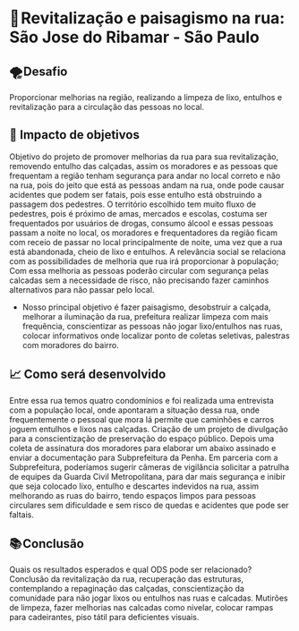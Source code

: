# 💚 Revitalização e paisagismo na rua: São Jose do Ribamar - São Paulo

## 🌪️ Desafio

Proporcionar melhorias na região, realizando a limpeza de lixo, entulhos e revitalização para a circulação das pessoas no local.

## 🎯 Impacto de objetivos

Objetivo do projeto de promover melhorias da rua para sua revitalização, removendo entulho das calçadas, assim os moradores e as pessoas que frequentam a região tenham segurança para andar no local correto e não na rua, pois do jeito que está as pessoas andam na rua, onde pode causar acidentes que podem ser fatais, pois esse entulho está obstruindo a passagem dos pedestres. 
O território escolhido tem muito fluxo de pedestres, pois é próximo de amas, mercados e escolas, costuma ser frequentados por usuários de drogas, consumo álcool e essas pessoas passam a noite no local, os moradores e frequentadores da região ficam com receio de passar no local principalmente de noite, uma vez que a rua está abandonada, cheio de lixo e entulhos. 
A relevância social se relaciona com as possibilidades de melhoria que rua irá proporcionar à população;
Com essa melhoria as pessoas poderão circular com segurança pelas calcadas sem a necessidade de risco, não precisando fazer caminhos alternativos para não passar pelo local.
- Nosso principal objetivo é fazer paisagismo, desobstruir a calçada, melhorar a iluminação da rua, prefeitura realizar limpeza com mais frequência, conscientizar as pessoas não jogar lixo/entulhos nas ruas, colocar informativos onde localizar ponto de coletas seletivas, palestras com moradores do bairro.

## 📈 Como será desenvolvido

Entre essa rua temos quatro condomínios e foi realizada uma entrevista com a população local, onde apontaram a situação dessa rua, onde frequentemente o pessoal que mora lá permite que caminhões e carros joguem entulhos e lixos nas calçadas. Criação de um projeto de divulgação para a conscientização de preservação do espaço público. Depois uma coleta de assinatura dos moradores para elaborar um abaixo assinado e enviar a documentação para Subprefeitura da Penha.
Em parceria com a Subprefeitura, poderíamos sugerir câmeras de vigilância solicitar a patrulha de equipes da Guarda Civil Metropolitana, para dar mais segurança e inibir que seja colocado lixo, entulho e descartes indevidos na rua, assim melhorando as ruas do bairro, tendo espaços limpos para pessoas circulares sem dificuldade e sem risco de quedas e acidentes que pode ser faltais.

## 📚 Conclusão 
 
Quais os resultados esperados e qual ODS pode ser relacionado?	Conclusão da revitalização da rua, recuperação das estruturas, contemplando a repaginação das calçadas, conscientização da comunidade para não jogar lixos ou entulhos nas ruas e calcadas. Mutirões de limpeza, fazer melhorias nas calcadas como nivelar, colocar rampas para cadeirantes, piso tátil para deficientes visuais.


